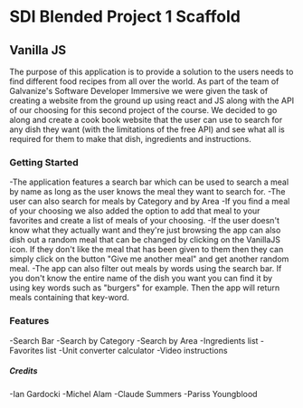 # SDI Blended Project 1 Scaffold

## Vanilla JS

The purpose of this application is to provide a solution to the users needs to find different food recipes from all over the world. As part of the team of 
Galvanize's Software Developer Immersive we were given the task of creating a website from the ground up using react and JS along with the API of our choosing for this second project of the course. We decided to go along and create a cook book website that the user can use to search for any dish they want (with the limitations of the free API) and see what all is required for them to make that dish, ingredients and instructions.

### Getting Started

-The application features a search bar which can be used to search a meal by name as long as the user knows the meal they want to search for.
-The user can also search for meals by Category and by Area
-If you find a meal of your choosing we also added the option to add that meal to your favorites and create a list of meals of your choosing.
-If the user doesn't know what they actually want and they're just browsing the app can also dish out a random meal that can be changed by clicking on the VanillaJS icon. If they don't like the meal that has been given to them then they can simply click on the button "Give me another meal" and get another random meal.
-The app can also filter out meals by words using the search bar. If you don't know the entire name of the dish you want you can find it by using key words such as "burgers" for example. Then the app will return meals containing that key-word.

### Features
-Search Bar
-Search by Category
-Search by Area
-Ingredients list
-Favorites list
-Unit converter calculator
-Video instructions

##### Credits
-Ian Gardocki
-Michel Alam
-Claude Summers
-Pariss Youngblood
